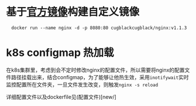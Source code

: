 # 基于[官方镜像](official/Dockerfile)构建自定义镜像

      docker run --name nginx -d -p 8080:80 cugblackcugblack/nginx:v1.1.3

# k8s configmap 热加载

在k8s集群里，考虑到会不定时修改nginx的配置文件，所以需要将nginx的配置文件路径挂载出来，结合configmap，为了能够让他热生效，采用`inotifywait`实时监控配置所在文件夹，一旦文件发生改变，则触发`nginx -s reload`

详细配置文件以及dockerfile见(配置文件)[new/]
